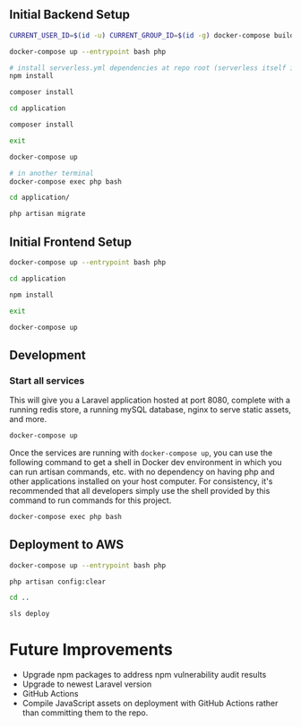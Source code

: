 ## Initial Backend Setup

```bash
CURRENT_USER_ID=$(id -u) CURRENT_GROUP_ID=$(id -g) docker-compose build php

docker-compose up --entrypoint bash php

# install serverless.yml dependencies at repo root (serverless itself is already installed globally in the php Docker image)
npm install

composer install

cd application

composer install

exit

docker-compose up

# in another terminal
docker-compose exec php bash

cd application/

php artisan migrate
```

## Initial Frontend Setup

```bash
docker-compose up --entrypoint bash php

cd application 

npm install

exit

docker-compose up
```

## Development

### Start all services

This will give you a Laravel application hosted at port 8080, complete with a running redis store, a running mySQL database, nginx to serve static assets, and more.

```bash
docker-compose up
```

Once the services are running with `docker-compose up`, you can use the following command to get a shell in Docker dev environment in which you can run artisan commands, etc. with no dependency on having php and other applications installed on your host computer. For consistency, it's recommended that all developers simply use the shell provided by this command to run commands for this project.

```bash
docker-compose exec php bash
```

## Deployment to AWS

```bash
docker-compose up --entrypoint bash php

php artisan config:clear

cd ..

sls deploy
```


# Future Improvements

- Upgrade npm packages to address npm vulnerability audit results
- Upgrade to newest Laravel version
- GitHub Actions
- Compile JavaScript assets on deployment with GitHub Actions rather than committing them to the repo.
